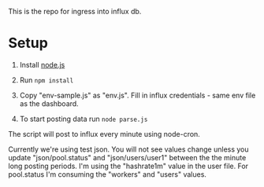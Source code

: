 
This is the repo for ingress into influx db.

# Setup

1. Install [node.js](https://nodejs.org/en/)

2. Run `npm install`

3. Copy "env-sample.js" as "env.js". Fill in influx credentials - same env file as the dashboard.

4. To start posting data run `node parse.js`


The script will post to influx every minute using node-cron.

Currently we're using test json. You will not see values change unless you update "json/pool.status" and "json/users/user1" between the the minute long posting periods. I'm using the "hashrate1m" value in the user file. For pool.status I'm consuming the "workers" and "users" values. 